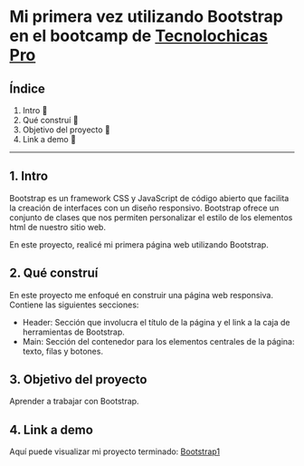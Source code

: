 # Mi primera vez utilizando Bootstrap en el bootcamp de [Tecnolochicas Pro](https://tecnolochicas.mx/)

## Índice
1. Intro 📖
2. Qué construí 🔧
3. Objetivo del proyecto 📲
4. Link a demo 🔗

****

## 1. Intro
Bootstrap es un framework CSS y JavaScript de código abierto que facilita la creación de interfaces con un diseño responsivo. Bootstrap ofrece un conjunto de clases que nos permiten personalizar el estilo de los elementos html de nuestro sitio web.

En este proyecto, realicé mi primera página web utilizando Bootstrap.

## 2. Qué construí
En este proyecto me enfoqué en construir una página web responsiva. 
Contiene las siguientes secciones:

* Header: Sección que involucra el título de la página y el link a la caja de herramientas de Bootstrap.
* Main: Sección del contenedor para los elementos centrales de la página: texto, filas y botones.

## 3. Objetivo del proyecto
Aprender a trabajar con Bootstrap.

## 4. Link a demo
Aquí puede visualizar mi proyecto terminado: [Bootstrap1](https://aquamarine-croissant-f20e9a.netlify.app/)
